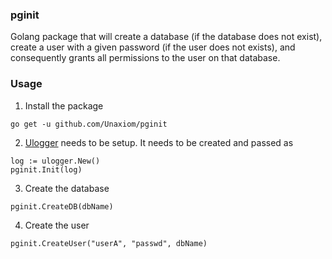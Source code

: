 ### pginit
Golang package that will create a database (if the database does not exist), create a user with a given password (if the user does not exists), and consequently grants all permissions to the user on that database.

### Usage
1. Install the package  
```
go get -u github.com/Unaxiom/pginit
```

2. [Ulogger](https://github.com/Unaxiom/ulogger) needs to be setup. It needs to be created and passed as 
```
log := ulogger.New()
pginit.Init(log)
```

3. Create the database
```
pginit.CreateDB(dbName)
```

4. Create the user
```
pginit.CreateUser("userA", "passwd", dbName)
```